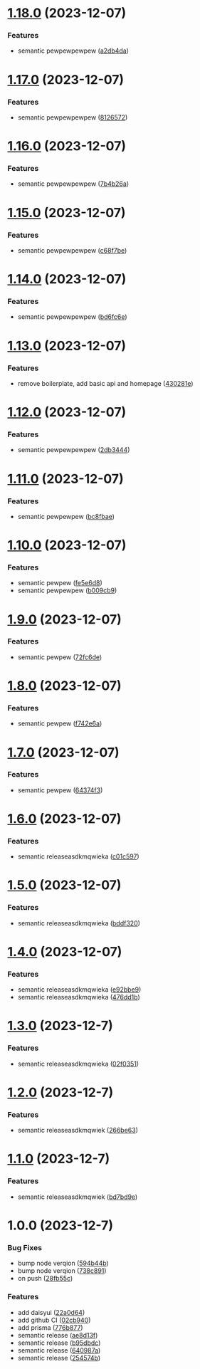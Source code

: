 # [1.18.0](https://github.com/5-2-5-equipe-2/nuit-info-2023/compare/v1.17.0...v1.18.0) (2023-12-07)


### Features

* semantic pewpewpewpew ([a2db4da](https://github.com/5-2-5-equipe-2/nuit-info-2023/commit/a2db4dacacf7c6da15ea552baab5e370f79050a7))

# [1.17.0](https://github.com/5-2-5-equipe-2/nuit-info-2023/compare/v1.16.0...v1.17.0) (2023-12-07)


### Features

* semantic pewpewpewpew ([8126572](https://github.com/5-2-5-equipe-2/nuit-info-2023/commit/8126572852ebc0950387d90e1054d3fca81cb9ee))

# [1.16.0](https://github.com/5-2-5-equipe-2/nuit-info-2023/compare/v1.15.0...v1.16.0) (2023-12-07)


### Features

* semantic pewpewpewpew ([7b4b26a](https://github.com/5-2-5-equipe-2/nuit-info-2023/commit/7b4b26aae355f5d8d0f1cd3eea4d107673ee833e))

# [1.15.0](https://github.com/5-2-5-equipe-2/nuit-info-2023/compare/v1.14.0...v1.15.0) (2023-12-07)


### Features

* semantic pewpewpewpew ([c68f7be](https://github.com/5-2-5-equipe-2/nuit-info-2023/commit/c68f7be3569c6be86cac3eff5a60f4a8eb30f2b8))

# [1.14.0](https://github.com/5-2-5-equipe-2/nuit-info-2023/compare/v1.13.0...v1.14.0) (2023-12-07)


### Features

* semantic pewpewpewpew ([bd6fc6e](https://github.com/5-2-5-equipe-2/nuit-info-2023/commit/bd6fc6e331d0b01f68da12ad0f503d2ea3957e94))

# [1.13.0](https://github.com/5-2-5-equipe-2/nuit-info-2023/compare/v1.12.0...v1.13.0) (2023-12-07)


### Features

* remove boilerplate, add basic api and homepage ([430281e](https://github.com/5-2-5-equipe-2/nuit-info-2023/commit/430281ecd963b061b093f3a2f23db8c6332bf4de))

# [1.12.0](https://github.com/5-2-5-equipe-2/nuit-info-2023/compare/v1.11.0...v1.12.0) (2023-12-07)


### Features

* semantic pewpewpewpew ([2db3444](https://github.com/5-2-5-equipe-2/nuit-info-2023/commit/2db3444a11d1674d7df54c7b3352ed310b3d79a7))

# [1.11.0](https://github.com/5-2-5-equipe-2/nuit-info-2023/compare/v1.10.0...v1.11.0) (2023-12-07)


### Features

* semantic pewpewpew ([bc8fbae](https://github.com/5-2-5-equipe-2/nuit-info-2023/commit/bc8fbae81cc1809d4cb8bd1f34b913834611af3c))

# [1.10.0](https://github.com/5-2-5-equipe-2/nuit-info-2023/compare/v1.9.0...v1.10.0) (2023-12-07)


### Features

* semantic pewpew ([fe5e6d8](https://github.com/5-2-5-equipe-2/nuit-info-2023/commit/fe5e6d8c1f47578e37ac40fa89e31aea1733dd2d))
* semantic pewpewpew ([b009cb9](https://github.com/5-2-5-equipe-2/nuit-info-2023/commit/b009cb9315777a87d801c57d054966d4d171b7cb))

# [1.9.0](https://github.com/5-2-5-equipe-2/nuit-info-2023/compare/v1.8.0...v1.9.0) (2023-12-07)


### Features

* semantic pewpew ([72fc6de](https://github.com/5-2-5-equipe-2/nuit-info-2023/commit/72fc6de24535b3fbf15dd962a702a4054eb1859a))

# [1.8.0](https://github.com/5-2-5-equipe-2/nuit-info-2023/compare/v1.7.0...v1.8.0) (2023-12-07)


### Features

* semantic pewpew ([f742e6a](https://github.com/5-2-5-equipe-2/nuit-info-2023/commit/f742e6a7bec74fb8b149b65f0f4c933d9cfb512a))

# [1.7.0](https://github.com/5-2-5-equipe-2/nuit-info-2023/compare/v1.6.0...v1.7.0) (2023-12-07)


### Features

* semantic pewpew ([64374f3](https://github.com/5-2-5-equipe-2/nuit-info-2023/commit/64374f3ba1bbc8d6352383d242141507f722799a))

# [1.6.0](https://github.com/5-2-5-equipe-2/nuit-info-2023/compare/v1.5.0...v1.6.0) (2023-12-07)


### Features

* semantic releaseasdkmqwieka ([c01c597](https://github.com/5-2-5-equipe-2/nuit-info-2023/commit/c01c5977d997586c7ebadf59d25d34d038753c65))

# [1.5.0](https://github.com/5-2-5-equipe-2/nuit-info-2023/compare/v1.4.0...v1.5.0) (2023-12-07)


### Features

* semantic releaseasdkmqwieka ([bddf320](https://github.com/5-2-5-equipe-2/nuit-info-2023/commit/bddf3200b03053d3651c64f48bfaf84a45dfcc8f))

# [1.4.0](https://github.com/5-2-5-equipe-2/nuit-info-2023/compare/v1.3.0...v1.4.0) (2023-12-07)


### Features

* semantic releaseasdkmqwieka ([e92bbe9](https://github.com/5-2-5-equipe-2/nuit-info-2023/commit/e92bbe90600f5701e9c134fa23b150cc46758d7e))
* semantic releaseasdkmqwieka ([476dd1b](https://github.com/5-2-5-equipe-2/nuit-info-2023/commit/476dd1b6e87ac174b34b0cdf01de202b32c8eb6a))

# [1.3.0](https://github.com/5-2-5-equipe-2/nuit-info-2023/compare/v1.2.0...v1.3.0) (2023-12-7)


### Features

* semantic releaseasdkmqwieka ([02f0351](https://github.com/5-2-5-equipe-2/nuit-info-2023/commit/02f0351315ea38f82e8033851d4cd409325331ae))

# [1.2.0](https://github.com/5-2-5-equipe-2/nuit-info-2023/compare/v1.1.0...v1.2.0) (2023-12-7)


### Features

* semantic releaseasdkmqwiek ([266be63](https://github.com/5-2-5-equipe-2/nuit-info-2023/commit/266be63f9c6fbea1b5fc63c8e2cca4484fa4bebe))

# [1.1.0](https://github.com/5-2-5-equipe-2/nuit-info-2023/compare/v1.0.0...v1.1.0) (2023-12-7)


### Features

* semantic releaseasdkmqwiek ([bd7bd9e](https://github.com/5-2-5-equipe-2/nuit-info-2023/commit/bd7bd9eb982d4d70ae8f913dc485721fa704e2b6))

# 1.0.0 (2023-12-7)


### Bug Fixes

* bump node verqion ([594b44b](https://github.com/5-2-5-equipe-2/nuit-info-2023/commit/594b44b4dd7b3c1069e34da41ddab0f429f313e6))
* bump node verqion ([738c891](https://github.com/5-2-5-equipe-2/nuit-info-2023/commit/738c8915824ca44e32d07be3a7dd4bfaedce6272))
* on push ([28fb55c](https://github.com/5-2-5-equipe-2/nuit-info-2023/commit/28fb55c44d9d6f451a615444520a90ac6be4a06c))


### Features

* add daisyui ([22a0d64](https://github.com/5-2-5-equipe-2/nuit-info-2023/commit/22a0d64cdff68e02bfd9b4b42bf414e4f6b930ae))
* add github CI ([02cb940](https://github.com/5-2-5-equipe-2/nuit-info-2023/commit/02cb940594226d30b195ae904f6aa688cc92fb0c))
* add prisma ([776b877](https://github.com/5-2-5-equipe-2/nuit-info-2023/commit/776b87752c11db391c990b12985af250beadf247))
* semantic release ([ae8d13f](https://github.com/5-2-5-equipe-2/nuit-info-2023/commit/ae8d13fbbfe9d2d5303928ab1827bbd4119356e1))
* semantic release ([b95dbdc](https://github.com/5-2-5-equipe-2/nuit-info-2023/commit/b95dbdcdf2c4ebdac9f156bd2fb24a46cdb6df38))
* semantic release ([640987a](https://github.com/5-2-5-equipe-2/nuit-info-2023/commit/640987a26e7a249e11e319476de15a0b85553f4c))
* semantic release ([254574b](https://github.com/5-2-5-equipe-2/nuit-info-2023/commit/254574b2660673ed8b4ddfa78abe3a5ea82b7b26))
